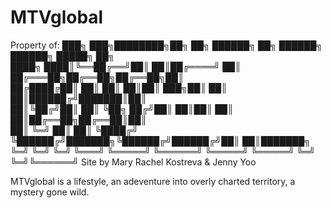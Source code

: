 # MTVglobal

Property of:
███╗   ███╗████████╗██╗   ██╗ ██████╗ ██╗      ██████╗ ██████╗  █████╗ ██╗     
████╗ ████║╚══██╔══╝██║   ██║██╔════╝ ██║     ██╔═══██╗██╔══██╗██╔══██╗██║     
██╔████╔██║   ██║   ██║   ██║██║  ███╗██║     ██║   ██║██████╔╝███████║██║     
██║╚██╔╝██║   ██║   ╚██╗ ██╔╝██║   ██║██║     ██║   ██║██╔══██╗██╔══██║██║     
██║ ╚═╝ ██║   ██║    ╚████╔╝ ╚██████╔╝███████╗╚██████╔╝██████╔╝██║  ██║███████╗
╚═╝     ╚═╝   ╚═╝     ╚═══╝   ╚═════╝ ╚══════╝ ╚═════╝ ╚═════╝ ╚═╝  ╚═╝╚══════╝
Site by Mary Rachel Kostreva & Jenny Yoo

MTVglobal is a lifestyle, an adeventure into overly charted territory, a mystery gone wild.
